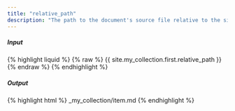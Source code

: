 ```yaml
---
title: "relative_path"
description: "The path to the document's source file relative to the site source."
---
```

##### Input

{% highlight liquid %}
{% raw %}
{{ site.my_collection.first.relative_path }}
{% endraw %}
{% endhighlight %}

##### Output

{% highlight html %}
_my_collection/item.md
{% endhighlight %}
